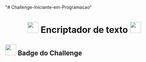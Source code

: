 "# Challenge-Iniciante-em-Programacao" 
<h1 align="center">
    <img src="https://emojipedia-us.s3.amazonaws.com/source/microsoft-teams/337/locked-with-key_1f510.png" width="35">
    Encriptador de texto
    <img src="https://emojipedia-us.s3.amazonaws.com/source/microsoft-teams/337/locked-with-key_1f510.png" width="35">
</h1>

<h2>
    <img src="https://em-content.zobj.net/source/microsoft-teams/337/woman-student-medium-light-skin-tone_1f469-1f3fc-200d-1f393.png" width="35">
    Badge do Challenge
</h2>

